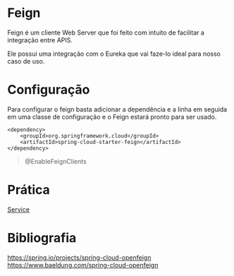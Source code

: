 # Feign

Feign é um cliente Web Server que foi feito com intuito de facilitar a integração entre APIS.

Ele possui uma integração com o Eureka que vai faze-lo ideal para nosso caso de uso.

# Configuração

Para configurar o feign basta adicionar a dependência e a linha em seguida em uma classe de configuração e o Feign
estará pronto para ser usado.

    <dependency>
        <groupId>org.springframework.cloud</groupId>
        <artifactId>spring-cloud-starter-feign</artifactId>
    </dependency>

> @EnableFeignClients

# Prática

[Service](/src/main/java/br/com/pinho/cursos/java/cloud/feign/gateway/eurekaclient/ExemploControllerApi.java)

# Bibliografia

https://spring.io/projects/spring-cloud-openfeign
https://www.baeldung.com/spring-cloud-openfeign